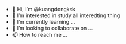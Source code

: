 - 👋 Hi, I’m @kuangdongksk
- 👀 I’m interested in study all interedting thing
- 🌱 I’m currently learning ...
- 💞️ I’m looking to collaborate on ...
- 📫 How to reach me ...

<!---
kuangdongksk/kuangdongksk is a ✨ special ✨ repository because its `README.md` (this file) appears on your GitHub profile.
You can click the Preview link to take a look at your changes.
--->
